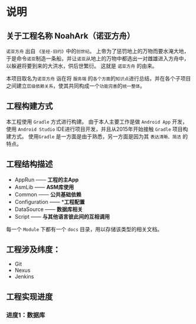 # 说明

## 关于工程名称 NoahArk（诺亚方舟）

`诺亚方舟` 出自 `《圣经-旧约》`中的`创世纪`。
上帝为了惩罚地上的万物而要水淹大地，于是命令`诺亚`制造一条船，并让`诺亚`从地上的万物中都选出一对雌雄进入方舟中，以躲避将要到来的大洪水，供后世繁衍。
这就是 `诺亚方舟` 的由来。

本项目取名为`诺亚方舟` 诣在将 `服务端` 的`各个方面`的`知识点`进行总结，并在各个子项目之间建立`层级依赖关系`，使其共同构成一个`功能完善`的`统一整体`。

## 工程构建方式

本工程使用 `Gradle` 方式进行构建。
由于本人主要工作是做 `Android App` 开发，使用 `Android Studio` IDE进行项目开发，并且从2015年开始接触 `Gradle` 项目构建方式。
使用`Gradle` 是一方面是由于熟悉，另一方面是因为其 `表达清晰、简洁` 的特点。


## 工程结构描述

 - AppRun —— **工程的主App**
 - AsmLib —— **ASM库使用**
 - Common —— **公共基础依赖**
 - Configuration —— ***工程配置**
 - DataSource —— **数据库相关**
 - Script —— **与其他语言彼此间的互相调用**

每一个 `Module` 下都有一个 `docs` 目录，用以存储该类型的相关文档。

## 工程涉及纬度：
 
 - Git
 - Nexus
 - Jenkins

## 工程实现进度

### 进度1：数据库